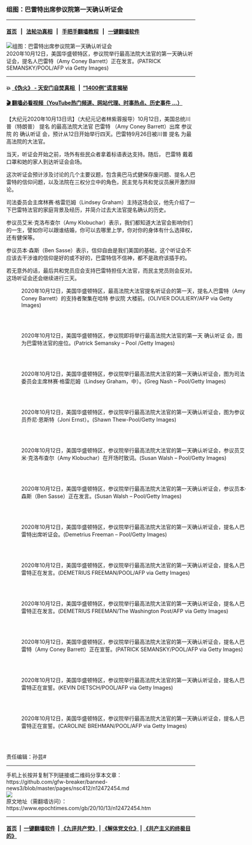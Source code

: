 ### 组图：巴雷特出席参议院第一天确认听证会
------------------------

#### [首页](https://github.com/gfw-breaker/banned-news3/blob/master/README.md) &nbsp;&nbsp;|&nbsp;&nbsp; [法轮功真相](https://github.com/begood0513/basic/blob/master/README.md)  &nbsp;&nbsp;|&nbsp;&nbsp; [手把手翻墙教程](https://github.com/gfw-breaker/guides/wiki)  &nbsp;&nbsp;|&nbsp;&nbsp; [一键翻墙软件](https://github.com/gfw-breaker/nogfw/blob/master/README.md)  



<div><img alt="组图：巴雷特出席参议院第一天确认听证会" class="attachment-djy_600_400 size-djy_600_400 wp-post-image" src="https://i.epochtimes.com/assets/uploads/2020/10/GettyImages-1229033513-600x400.jpg"/>
<div class="caption">
 2020年10月12日，美国华盛顿特区，参议院举行最高法院大法官的第一天确认听证会，提名人巴雷特（Amy Coney Barrett）正在发言。(PATRICK SEMANSKY/POOL/AFP via Getty Images)
</div></div><hr/>

#### 💥 [《伪火》 - 天安门自焚真相 ](http://158.247.195.190:10000/videos/blog/weihuo.html)&nbsp; |&nbsp; [“1400例”谎言揭秘  ](http://158.247.195.190:10000/videos/blog/jiexi1400.html)

#### [ 🎬  翻墙必看视频（YouTube热门频道、网站代理、时事热点、历史事件 ...）](https://github.com/gfw-breaker/links/blob/master/banned.md)

<div><p>
 【大纪元2020年10月13日讯】（大纪元记者林紫蓉报导）10月12日，美国总统川普（特朗普）
 <ok href="https://www.epochtimes.com/gb/tag/%E6%8F%90%E5%90%8D.html">
  提名
 </ok>
 的最高法院大法官
 <ok href="https://www.epochtimes.com/gb/tag/%E5%B7%B4%E9%9B%B7%E7%89%B9.html">
  巴雷特
 </ok>
 （Amy Coney Barrett）出席
 <ok href="https://www.epochtimes.com/gb/tag/%E5%8F%82%E8%AE%AE%E9%99%A2.html">
  参议院
 </ok>
 的
 <ok href="https://www.epochtimes.com/gb/tag/%E7%A1%AE%E8%AE%A4%E5%90%AC%E8%AF%81.html">
  确认听证
 </ok>
 会，预计从12日开始举行四天。巴雷特9月26日被川普
 <ok href="https://www.epochtimes.com/gb/tag/%E6%8F%90%E5%90%8D.html">
  提名
 </ok>
 为最高法院的大法官。
</p>
<p>
 当天，听证会开始之前，场外有些民众者拿着标语表达支持。随后，
 <ok href="https://www.epochtimes.com/gb/tag/%E5%B7%B4%E9%9B%B7%E7%89%B9.html">
  巴雷特
 </ok>
 戴着口罩和她的家人到达听证会会场。
</p>
<p>
 这次听证会预计涉及讨论的几个主要议题，包含奥巴马式健保存废问题、提名人巴雷特的信仰问题，以及法院在三权分立中的角色，民主党与共和党议员展开激烈辩论。
</p>
<p>
 司法委员会主席林赛·格雷厄姆（Lindsey Graham）主持这场会议，他先介绍了一下巴雷特法官的家庭背景及经历，并简介过去大法官提名确认的历史。
</p>
<p>
 参议员艾米·克洛布查尔（Amy Klobuchar）表示，我们都知道大法官会影响你们的一生，譬如你可以跟谁结婚，你可以去哪里上学，你对你的身体有什么选择权，还有健保等。
</p>
<p>
 参议员本·森斯（Ben Sasse）表示，信仰自由是我们美国的基础，这个听证会不应该去干涉谁的信仰是好的或不好的，巴雷特信不信神，都不是政府该插手的。
</p>
<p>
 若无意外的话，最后共和党员应会支持巴雷特担任大法官，而民主党员则会反对。这场听证会还会继续进行三天。
</p>
<figure class="wp-caption aligncenter" id="attachment_12472479" style="width: 600px">
 <ok href="https://i.epochtimes.com/assets/uploads/2020/10/GettyImages-1229035234.jpg">
  <img alt="" class="size-large wp-image-12472479" src="https://i.epochtimes.com/assets/uploads/2020/10/GettyImages-1229035234-600x439.jpg"/>
 </ok>
 <br/><figcaption class="wp-caption-text">
  2020年10月12日，美国华盛顿特区，最高法院大法官提名听证会的第一天，提名人巴雷特（Amy Coney Barrett）的支持者聚集在哈特
  <ok href="https://www.epochtimes.com/gb/tag/%E5%8F%82%E8%AE%AE%E9%99%A2.html">
   参议院
  </ok>
  大楼前。(OLIVIER DOULIERY/AFP via Getty Images)
 </figcaption><br/>
</figure><br/>
<figure class="wp-caption aligncenter" id="attachment_12472480" style="width: 600px">
 <ok href="https://i.epochtimes.com/assets/uploads/2020/10/GettyImages-1229025741.jpg">
  <img alt="" class="size-large wp-image-12472480" src="https://i.epochtimes.com/assets/uploads/2020/10/GettyImages-1229025741-600x400.jpg"/>
 </ok>
 <br/><figcaption class="wp-caption-text">
  2020年10月12日，美国华盛顿特区，参议院即将举行最高法院大法官的第一天
  <ok href="https://www.epochtimes.com/gb/tag/%E7%A1%AE%E8%AE%A4%E5%90%AC%E8%AF%81.html">
   确认听证
  </ok>
  会，图为巴雷特法官的座位。(Patrick Semansky – Pool /Getty Images)
 </figcaption><br/>
</figure><br/>
<figure class="wp-caption aligncenter" id="attachment_12472481" style="width: 600px">
 <ok href="https://i.epochtimes.com/assets/uploads/2020/10/GettyImages-1229032018.jpg">
  <img alt="" class="size-large wp-image-12472481" src="https://i.epochtimes.com/assets/uploads/2020/10/GettyImages-1229032018-600x400.jpg"/>
 </ok>
 <br/><figcaption class="wp-caption-text">
  2020年10月12日，美国华盛顿特区，参议院举行最高法院大法官的第一天确认听证会，图为司法委员会主席林赛·格雷厄姆（Lindsey Graham，中）。(Greg Nash – Pool/Getty Images)
 </figcaption><br/>
</figure><br/>
<figure class="wp-caption aligncenter" id="attachment_12472483" style="width: 600px">
 <ok href="https://i.epochtimes.com/assets/uploads/2020/10/GettyImages-1229031451.jpg">
  <img alt="" class="size-large wp-image-12472483" src="https://i.epochtimes.com/assets/uploads/2020/10/GettyImages-1229031451-600x400.jpg"/>
 </ok>
 <br/><figcaption class="wp-caption-text">
  2020年10月12日，美国华盛顿特区，参议院举行最高法院大法官的第一天确认听证会，图为参议员乔尼·恩斯特（Joni Ernst）。(Shawn Thew-Pool/Getty Images)
 </figcaption><br/>
</figure><br/>
<figure class="wp-caption aligncenter" id="attachment_12472484" style="width: 600px">
 <ok href="https://i.epochtimes.com/assets/uploads/2020/10/GettyImages-1229029430.jpg">
  <img alt="" class="size-large wp-image-12472484" src="https://i.epochtimes.com/assets/uploads/2020/10/GettyImages-1229029430-600x400.jpg"/>
 </ok>
 <br/><figcaption class="wp-caption-text">
  2020年10月12日，美国华盛顿特区，参议院举行最高法院大法官的第一天确认听证会，参议员艾米·克洛布查尔（Amy Klobuchar）在开场时致词。(Susan Walsh – Pool/Getty Images)
 </figcaption><br/>
</figure><br/>
<figure class="wp-caption aligncenter" id="attachment_12472486" style="width: 600px">
 <ok href="https://i.epochtimes.com/assets/uploads/2020/10/GettyImages-1229029483.jpg">
  <img alt="" class="size-large wp-image-12472486" src="https://i.epochtimes.com/assets/uploads/2020/10/GettyImages-1229029483-600x400.jpg"/>
 </ok>
 <br/><figcaption class="wp-caption-text">
  2020年10月12日，美国华盛顿特区，参议院举行最高法院大法官的第一天确认听证会，参议员本·森斯（Ben Sasse）正在发言。(Susan Walsh – Pool/Getty Images)
 </figcaption><br/>
</figure><br/>
<figure class="wp-caption aligncenter" id="attachment_12472488" style="width: 600px">
 <ok href="https://i.epochtimes.com/assets/uploads/2020/10/GettyImages-1229033255.jpg">
  <img alt="" class="size-large wp-image-12472488" src="https://i.epochtimes.com/assets/uploads/2020/10/GettyImages-1229033255-600x400.jpg"/>
 </ok>
 <br/><figcaption class="wp-caption-text">
  2020年10月12日，美国华盛顿特区，参议院举行最高法院大法官的第一天确认听证会，提名人巴雷特出席听证会。(Demetrius Freeman – Pool/Getty Images)
 </figcaption><br/>
</figure><br/>
<figure class="wp-caption aligncenter" id="attachment_12472490" style="width: 600px">
 <ok href="https://i.epochtimes.com/assets/uploads/2020/10/GettyImages-1229033361.jpg">
  <img alt="" class="size-large wp-image-12472490" src="https://i.epochtimes.com/assets/uploads/2020/10/GettyImages-1229033361-600x400.jpg"/>
 </ok>
 <br/><figcaption class="wp-caption-text">
  2020年10月12日，美国华盛顿特区，参议院举行最高法院大法官的第一天确认听证会，提名人巴雷特正在发言。(DEMETRIUS FREEMAN/POOL/AFP via Getty Images)
 </figcaption><br/>
</figure><br/>
<figure class="wp-caption aligncenter" id="attachment_12472491" style="width: 600px">
 <ok href="https://i.epochtimes.com/assets/uploads/2020/10/GettyImages-1229033458.jpg">
  <img alt="" class="size-large wp-image-12472491" src="https://i.epochtimes.com/assets/uploads/2020/10/GettyImages-1229033458-600x400.jpg"/>
 </ok>
 <br/><figcaption class="wp-caption-text">
  2020年10月12日，美国华盛顿特区，参议院举行最高法院大法官的第一天确认听证会，提名人巴雷特正在发言。(DEMETRIUS FREEMAN/The Washington Post/AFP via Getty Images)
 </figcaption><br/>
</figure><br/>
<figure class="wp-caption aligncenter" id="attachment_12472495" style="width: 600px">
 <ok href="https://i.epochtimes.com/assets/uploads/2020/10/GettyImages-1229033497.jpg">
  <img alt="" class="size-large wp-image-12472495" src="https://i.epochtimes.com/assets/uploads/2020/10/GettyImages-1229033497-600x400.jpg"/>
 </ok>
 <br/><figcaption class="wp-caption-text">
  2020年10月12日，美国华盛顿特区，参议院举行最高法院大法官的第一天确认听证会，提名人巴雷特（Amy Coney Barrett）正在宣誓。(PATRICK SEMANSKY/POOL/AFP via Getty Images)
 </figcaption><br/>
</figure><br/>
<figure class="wp-caption aligncenter" id="attachment_12472496" style="width: 600px">
 <ok href="https://i.epochtimes.com/assets/uploads/2020/10/GettyImages-1229033493.jpg">
  <img alt="" class="size-large wp-image-12472496" src="https://i.epochtimes.com/assets/uploads/2020/10/GettyImages-1229033493-600x412.jpg"/>
 </ok>
 <br/><figcaption class="wp-caption-text">
  2020年10月12日，美国华盛顿特区，参议院举行最高法院大法官的第一天确认听证会，提名人巴雷特正在宣誓。(KEVIN DIETSCH/POOL/AFP via Getty Images)
 </figcaption><br/>
</figure><br/>
<figure class="wp-caption aligncenter" id="attachment_12472498" style="width: 600px">
 <ok href="https://i.epochtimes.com/assets/uploads/2020/10/GettyImages-1229033048.jpg">
  <img alt="" class="size-large wp-image-12472498" src="https://i.epochtimes.com/assets/uploads/2020/10/GettyImages-1229033048-600x400.jpg"/>
 </ok>
 <br/><figcaption class="wp-caption-text">
  2020年10月12日，美国华盛顿特区，参议院举行最高法院大法官的第一天确认听证会，提名人巴雷特正在宣誓。(CAROLINE BREHMAN/POOL/AFP via Getty Images)
 </figcaption><br/>
</figure><br/>
<p>
 责任编辑：孙芸#
</p>
</div>
<hr/>
手机上长按并复制下列链接或二维码分享本文章：<br/>
https://github.com/gfw-breaker/banned-news3/blob/master/pages/nsc412/n12472454.md <br/>
<a href='https://github.com/gfw-breaker/banned-news3/blob/master/pages/nsc412/n12472454.md'><img src='https://github.com/gfw-breaker/banned-news3/blob/master/pages/nsc412/n12472454.md.png'/></a> <br/>
原文地址（需翻墙访问）：https://www.epochtimes.com/gb/20/10/13/n12472454.htm


------------------------
#### [首页](https://github.com/gfw-breaker/banned-news3/blob/master/README.md) &nbsp;|&nbsp; [一键翻墙软件](https://github.com/gfw-breaker/nogfw/blob/master/README.md) &nbsp;| [《九评共产党》](https://github.com/gfw-breaker/9ping.md/blob/master/README.md#九评之一评共产党是什么) | [《解体党文化》](https://github.com/gfw-breaker/jtdwh.md/blob/master/README.md) | [《共产主义的终极目的》](https://github.com/gfw-breaker/gczydzjmd.md/blob/master/README.md)


<img src='http://gfw-breaker.win/banned-news3/pages/nsc412/n12472454.md' width='0px' height='0px'/>